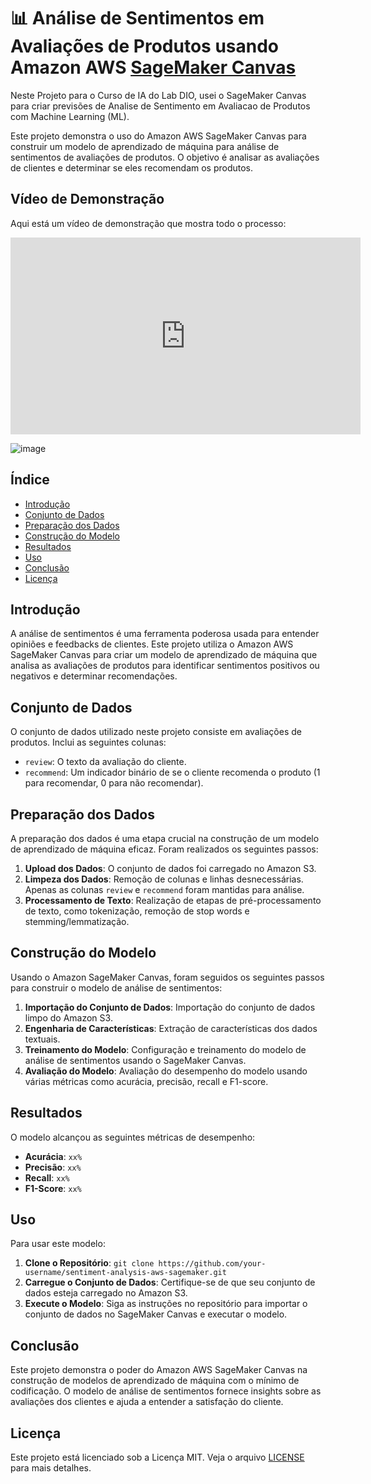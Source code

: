 # 📊 Análise de Sentimentos em Avaliações de Produtos usando Amazon AWS [SageMaker Canvas](https://aws.amazon.com/pt/sagemaker/canvas/)

Neste Projeto para o Curso de IA do Lab DIO, usei o SageMaker Canvas para criar previsões de Analise de Sentimento em Avaliacao de Produtos com Machine Learning (ML).

Este projeto demonstra o uso do Amazon AWS SageMaker Canvas para construir um modelo de aprendizado de máquina para análise de sentimentos de avaliações de produtos. O objetivo é analisar as avaliações de clientes e determinar se eles recomendam os produtos.

## Vídeo de Demonstração
Aqui está um vídeo de demonstração que mostra todo o processo:

<iframe width="560" height="315" src="https://www.youtube.com/watch?v=eFMpne_vVa8" frameborder="0" allowfullscreen></iframe>

![image](https://github.com/digitalinnovationone/lab-aws-sagemaker-canvas-estoque/assets/730492/72f5c21f-5562-491e-aa42-2885a3184650)

## Índice
- [Introdução](#introdução)
- [Conjunto de Dados](#conjunto-de-dados)
- [Preparação dos Dados](#preparação-dos-dados)
- [Construção do Modelo](#construção-do-modelo)
- [Resultados](#resultados)
- [Uso](#uso)
- [Conclusão](#conclusão)
- [Licença](#licença)

## Introdução
A análise de sentimentos é uma ferramenta poderosa usada para entender opiniões e feedbacks de clientes. Este projeto utiliza o Amazon AWS SageMaker Canvas para criar um modelo de aprendizado de máquina que analisa as avaliações de produtos para identificar sentimentos positivos ou negativos e determinar recomendações.

## Conjunto de Dados
O conjunto de dados utilizado neste projeto consiste em avaliações de produtos. Inclui as seguintes colunas:
- `review`: O texto da avaliação do cliente.
- `recommend`: Um indicador binário de se o cliente recomenda o produto (1 para recomendar, 0 para não recomendar).

## Preparação dos Dados
A preparação dos dados é uma etapa crucial na construção de um modelo de aprendizado de máquina eficaz. Foram realizados os seguintes passos:
1. **Upload dos Dados**: O conjunto de dados foi carregado no Amazon S3.
2. **Limpeza dos Dados**: Remoção de colunas e linhas desnecessárias. Apenas as colunas `review` e `recommend` foram mantidas para análise.
3. **Processamento de Texto**: Realização de etapas de pré-processamento de texto, como tokenização, remoção de stop words e stemming/lemmatização.

## Construção do Modelo
Usando o Amazon SageMaker Canvas, foram seguidos os seguintes passos para construir o modelo de análise de sentimentos:
1. **Importação do Conjunto de Dados**: Importação do conjunto de dados limpo do Amazon S3.
2. **Engenharia de Características**: Extração de características dos dados textuais.
3. **Treinamento do Modelo**: Configuração e treinamento do modelo de análise de sentimentos usando o SageMaker Canvas.
4. **Avaliação do Modelo**: Avaliação do desempenho do modelo usando várias métricas como acurácia, precisão, recall e F1-score.

## Resultados
O modelo alcançou as seguintes métricas de desempenho:
- **Acurácia**: `xx%`
- **Precisão**: `xx%`
- **Recall**: `xx%`
- **F1-Score**: `xx%`

## Uso
Para usar este modelo:
1. **Clone o Repositório**: `git clone https://github.com/your-username/sentiment-analysis-aws-sagemaker.git`
2. **Carregue o Conjunto de Dados**: Certifique-se de que seu conjunto de dados esteja carregado no Amazon S3.
3. **Execute o Modelo**: Siga as instruções no repositório para importar o conjunto de dados no SageMaker Canvas e executar o modelo.

## Conclusão
Este projeto demonstra o poder do Amazon AWS SageMaker Canvas na construção de modelos de aprendizado de máquina com o mínimo de codificação. O modelo de análise de sentimentos fornece insights sobre as avaliações dos clientes e ajuda a entender a satisfação do cliente.

## Licença
Este projeto está licenciado sob a Licença MIT. Veja o arquivo [LICENSE](LICENSE) para mais detalhes.
